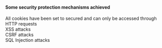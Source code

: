 #### Some security protection mechanisms achieved
All cookies have been set to secured and can only be accessed through HTTP requests<br>
XSS attacks<br>
CSRF attacks<br>
SQL Injection attacks<br>